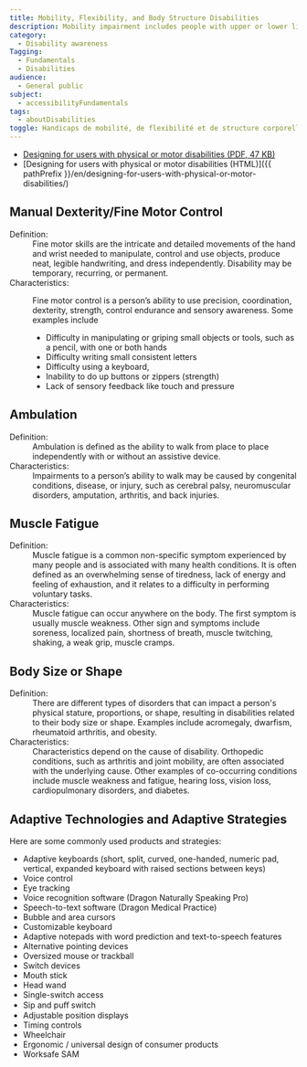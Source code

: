 ```yaml
---
title: Mobility, Flexibility, and Body Structure Disabilities
description: Mobility impairment includes people with upper or lower limb loss or disability, challenges with manual dexterity, disability in co-ordination with different organs of the body, or with a broken skeletal structure. Physical and mobility disabilities restrict the ability of the body or one or more limbs to move independently and purposefully.
category:
  - Disability awareness
Tagging:
  - Fundamentals
  - Disabilities
audience:
  - General public
subject:
  - accessibilityFundamentals
tags:
  - aboutDisabilities
toggle: Handicaps de mobilité, de flexibilité et de structure corporelle
---
```


- <a href="{{ pathPrefix }}/docs/posters/MotorPhysical-en_2023.pdf" download>Designing for users with physical or motor disabilities (<abbr title="Portable Document Format">PDF</abbr>, 47 <abbr title="KiloByte">KB</abbr>)</a>
- [Designing for users with physical or motor disabilities (HTML)]({{ pathPrefix }}/en/designing-for-users-with-physical-or-motor-disabilities/)

## Manual Dexterity/Fine Motor Control

<dl>
<dt>Definition:</dt>
<dd>Fine motor skills are the intricate and detailed movements of the hand and wrist needed to manipulate, control and use objects, produce neat, legible handwriting, and dress independently. Disability may be temporary, recurring, or permanent.</dd>
<dt>Characteristics:</dt>
<dd>

Fine motor control is a person’s ability to use precision, coordination, dexterity, strength, control endurance and sensory awareness. Some examples include

- Difficulty in manipulating or griping small objects or tools, such as a pencil, with one or both hands
- Difficulty writing small consistent letters
- Difficulty using a keyboard,
- Inability to do up buttons or zippers (strength)
- Lack of sensory feedback like touch and pressure

</dd>
</dl>

## Ambulation

<dl>
<dt>Definition:</dt>
<dd>Ambulation is defined as the ability to walk from place to place independently with or without an assistive device.</dd>
<dt>Characteristics:</dt>
<dd>Impairments to a person’s ability to walk may be caused by congenital conditions, disease, or injury, such as cerebral palsy, neuromuscular disorders, amputation, arthritis, and back injuries.</dd>
</dl>

## Muscle Fatigue

<dl>
<dt>Definition:</dt>
<dd>Muscle fatigue is a common non-specific symptom experienced by many people and is associated with many health conditions. It is often defined as an overwhelming sense of tiredness, lack of energy and feeling of exhaustion, and it relates to a difficulty in performing voluntary tasks.</dd>
<dt>Characteristics:</dt>
<dd>Muscle fatigue can occur anywhere on the body. The first symptom is usually muscle weakness. Other sign and symptoms include soreness, localized pain, shortness of breath, muscle twitching, shaking, a weak grip, muscle cramps.</dd>
</dl>

## Body Size or Shape

<dl>
<dt>Definition:</dt>
<dd>There are different types of disorders that can impact a person's physical stature, proportions, or shape, resulting in disabilities related to their body size or shape. Examples include acromegaly, dwarfism, rheumatoid arthritis, and obesity.</dd>
<dt>Characteristics:</dt>
<dd>Characteristics depend on the cause of disability. Orthopedic conditions, such as arthritis and joint mobility, are often associated with the underlying cause. Other examples of co-occurring conditions include muscle weakness and fatigue, hearing loss, vision loss, cardiopulmonary disorders, and diabetes.</dd>
</dl>

## Adaptive Technologies and Adaptive Strategies

Here are some commonly used products and strategies:

- Adaptive keyboards (short, split, curved, one-handed, numeric pad, vertical, expanded keyboard with raised sections between keys)
- Voice control
- Eye tracking
- Voice recognition software (Dragon Naturally Speaking Pro)
- Speech-to-text software (Dragon Medical Practice)
- Bubble and area cursors
- Customizable keyboard
- Adaptive notepads with word prediction and text-to-speech features
- Alternative pointing devices
- Oversized mouse or trackball
- Switch devices
- Mouth stick
- Head wand
- Single-switch access
- Sip and puﬀ switch
- Adjustable position displays
- Timing controls
- Wheelchair
- Ergonomic / universal design of consumer products
- Worksafe SAM
